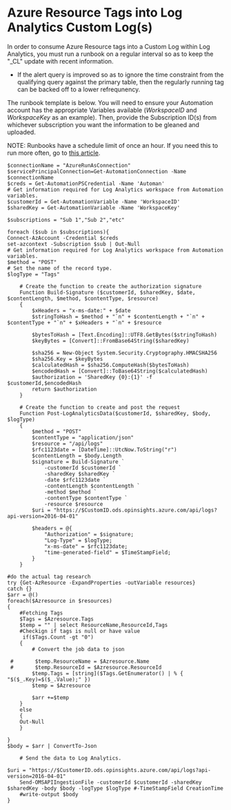 # Azure Resource Tags into Log Analytics Custom Log(s)
In order to consume Azure Resource tags into a Custom Log within Log Analytics, you must run a runbook on a regular interval so as to keep the "_CL" update with recent information.
* If the alert query is improved so as to ignore the time constraint from the qualifying query against the primary table, then the regularly running tag can be backed off to a lower refrequnency.

The runbook template is below. You will need to ensure your Automation account has the appropriate Variables available (_WorkspaceID_ and _WorkspaceKey_ as an example). Then, provide the Subscription ID(s) from whichever subscription you want the information to be gleaned and uploaded.

NOTE: Runbooks have a schedule limit of once an hour. If you need this to run more often, go to [this article](RunRunBooksOften.md).
```
$connectionName = "AzureRunAsConnection"
$servicePrincipalConnection=Get-AutomationConnection -Name $connectionName
$creds = Get-AutomationPSCredential -Name 'Automan'
# Get information required for Log Analytics workspace from Automation variables.
$customerId = Get-AutomationVariable -Name 'WorkspaceID'
$sharedKey = Get-AutomationVariable -Name 'WorkspaceKey'

$subscriptions = "Sub 1","Sub 2","etc"

foreach ($sub in $subscriptions){
Connect-AzAccount -Credential $creds
set-azcontext -Subscription $sub | Out-Null
# Get information required for Log Analytics workspace from Automation variables.
$method = "POST"
# Set the name of the record type.
$logType = "Tags"

    # Create the function to create the authorization signature
    Function Build-Signature ($customerId, $sharedKey, $date, $contentLength, $method, $contentType, $resource)
    {
        $xHeaders = "x-ms-date:" + $date
        $stringToHash = $method + "`n" + $contentLength + "`n" + $contentType + "`n" + $xHeaders + "`n" + $resource

        $bytesToHash = [Text.Encoding]::UTF8.GetBytes($stringToHash)
        $keyBytes = [Convert]::FromBase64String($sharedKey)

        $sha256 = New-Object System.Security.Cryptography.HMACSHA256
        $sha256.Key = $keyBytes
        $calculatedHash = $sha256.ComputeHash($bytesToHash)
        $encodedHash = [Convert]::ToBase64String($calculatedHash)
        $authorization = 'SharedKey {0}:{1}' -f $customerId,$encodedHash
        return $authorization
    }

    # Create the function to create and post the request
    Function Post-LogAnalyticsData($customerId, $sharedKey, $body, $logType)
    {
        $method = "POST"
        $contentType = "application/json"
        $resource = "/api/logs"
        $rfc1123date = [DateTime]::UtcNow.ToString("r")
        $contentLength = $body.Length
        $signature = Build-Signature `
            -customerId $customerId `
            -sharedKey $sharedKey `
            -date $rfc1123date `
            -contentLength $contentLength `
            -method $method `
            -contentType $contentType `
            -resource $resource
        $uri = "https://$CustomID.ods.opinsights.azure.com/api/logs?api-version=2016-04-01"

        $headers = @{
            "Authorization" = $signature;
            "Log-Type" = $logType;
            "x-ms-date" = $rfc1123date;
            "time-generated-field" = $TimeStampField;
        }
    }

#do the actual tag research
try {Get-AzResource -ExpandProperties -outVariable resources}
catch {}
$arr = @()
foreach($Azresource in $resources)
{
    #Fetching Tags
    $Tags = $Azresource.Tags
    $temp = "" | select ResourceName,ResourceId,Tags
    #Checkign if tags is null or have value
     if($Tags.Count -gt "0")
    {
        # Convert the job data to json

 #       $temp.ResourceName = $Azresource.Name
 #       $temp.ResourceId = $Azresource.ResourceId
        $temp.Tags = [string]($Tags.GetEnumerator() | % { "$($_.Key)=$($_.Value);" })
        $temp = $Azresource
       
        $arr +=$temp
    }
    else
    {
    Out-Null
    }
   
}
$body = $arr | ConvertTo-Json

    # Send the data to Log Analytics.

$uri = "https://$CustomerID.ods.opinsights.azure.com/api/logs?api-version=2016-04-01"
    Send-OMSAPIIngestionFile -customerId $customerId -sharedKey $sharedKey -body $body -logType $logType #-TimeStampField CreationTime
    #write-output $body
}
```